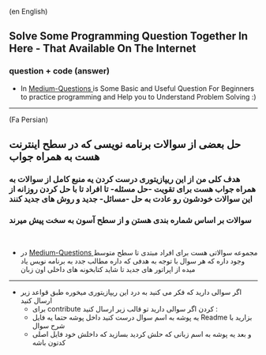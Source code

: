 (en English)

## Solve Some Programming Question Together In Here - That Available On The Internet
### question + code (answer)

- In <a href='./Medium-Questions' >  Medium-Questions </a>  is Some Basic and Useful Question For Beginners to practice programming and Help you to Understand Problem Solving :) 


___

(Fa Persian)

## حل بعضی از سوالات برنامه نویسی که در سطح اینترنت هست به همراه جواب
 
### هدف کلی من از این ریپازیتوری درست کردن یه منبع کامل از سوالات به همراه جواب هست برای تقویت -حل مسئله- تا افراد تا با حل کردن روزانه از این سوالات خودشون رو عادت به حل -مسائل- جدید و روش های جدید کنند

### سوالات بر اساس شماره بندی هستن و از سطح آسون به سخت پیش میرند
 
<br>
 
- در <a href='./Medium-Questions' >Medium-Questions </a> مجموعه سوالاتی هست برای افراد مبتدی تا سطح متوسط وجود داره که هر سوال با توجه به هدفی که داره مطالب جدد  به برنامه نویس یاد میده از اپراتور های جدید تا شاید کتابخونه های داخلی اون زبان  


___
- اگر سوالی دارید که فکر می کنید به درد این ریپازیتوری میخوره طبق قواعد زیر ارسال کنید 
   + برای contribute کردن اگر سوالی دارید تو قالب زیر ارسال کنید :
   + یه پوشه به اسم سوال درست کنید داخل پوشه حتما یه فایل Readme  بزارید با شرح سوال  
   + و بعد یه پوشه به اسم زبانی که حلش کردید بسازید که داخلش خود فایل اصلی کدتون باشه
    
